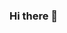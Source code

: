 ### Hi there 👋

<!--
**alvaroclavijo/alvaroclavijo** is a ✨ _special_ ✨ repository because its `README.md` (this file) appears on your GitHub profile.

Here are some ideas to get you started:

- 🔭 I’m currently working on ...Roberto company
- 🌱 I’m currently learning ...JS,CSS,HTML
- 👯 I’m looking to collaborate on ...JS 
- 🤔 I’m looking for help with ...REACT
- 💬 Ask me about ...ANYHTHING
- 📫 How to reach me: ...
- 😄 Pronouns: ...
- ⚡ Fun fact: ...
-->
